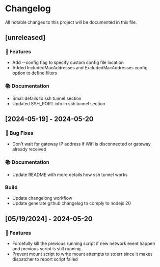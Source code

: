 # Changelog

All notable changes to this project will be documented in this file.

## [unreleased]

### 🚀 Features

- Add --config flag to specify custom config file location
- Added IncludedMacAddresses and ExcludedMacAddresses config option to define filters

### 📚 Documentation

- Small defails to ssh tunnel section
- Updated SSH_PORT info in ssh tunnel section

## [2024-05-19] - 2024-05-20

### 🐛 Bug Fixes

- Don't wait for gateway IP address if Wifi is disconnected or gateway already received

### 📚 Documentation

- Update README with more details how ssh tunnel works

### Build

- Update changelong workflow
- Update generate github changelog to comply to nodejs 20

## [05/19/2024] - 2024-05-20

### 🚀 Features

- Forcefully kill the previous running script if new network event happen and previous script is still running
- Prevent mount script to write mount attempts to stderr since it makes dispatcher to report script failed

<!-- generated by git-cliff -->
